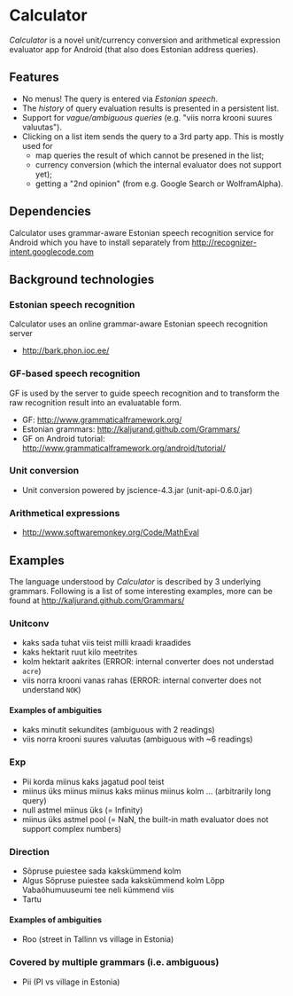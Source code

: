 Calculator
==========

*Calculator* is a novel
unit/currency conversion and arithmetical expression evaluator app for Android
(that also does Estonian address queries).

Features
--------

  * No menus! The query is entered via _Estonian speech_.
  * The _history_ of query evaluation results is presented in a persistent list.
  * Support for _vague/ambiguous queries_ (e.g. "viis norra krooni suures valuutas").
  * Clicking on a list item sends the query to a 3rd party app. This is mostly used for
    * map queries the result of which cannot be presened in the list;
    * currency conversion (which the internal evaluator does not support yet);
    * getting a "2nd opinion" (from e.g. Google Search or WolframAlpha).


Dependencies
------------

Calculator uses grammar-aware Estonian speech recognition service for Android
which you have to install separately from
http://recognizer-intent.googlecode.com


Background technologies
-----------------------

### Estonian speech recognition

Calculator uses an online grammar-aware Estonian speech recognition server

  * http://bark.phon.ioc.ee/

### GF-based speech recognition

GF is used by the server to guide speech recognition and to transform the
raw recognition result into an evaluatable form.

  * GF: http://www.grammaticalframework.org/
  * Estonian grammars: http://kaljurand.github.com/Grammars/
  * GF on Android tutorial: http://www.grammaticalframework.org/android/tutorial/

### Unit conversion

  * Unit conversion powered by jscience-4.3.jar (unit-api-0.6.0.jar)

### Arithmetical expressions

  * http://www.softwaremonkey.org/Code/MathEval


Examples
--------

The language understood by *Calculator* is described by 3 underlying grammars.
Following is a list of some interesting examples, more can be found at
http://kaljurand.github.com/Grammars/

### Unitconv

  * kaks sada tuhat viis teist milli kraadi kraadides
  * kaks hektarit ruut kilo meetrites
  * kolm hektarit aakrites (ERROR: internal converter does not understad `acre`)
  * viis norra krooni vanas rahas (ERROR: internal converter does not understand `NOK`)

#### Examples of ambiguities

  * kaks minutit sekundites (ambiguous with 2 readings)
  * viis norra krooni suures valuutas (ambiguous with ~6 readings)

### Exp

  * Pii korda miinus kaks jagatud pool teist
  * miinus üks miinus miinus kaks miinus miinus kolm ... (arbitrarily long query)
  * null astmel miinus üks (= Infinity)
  * miinus üks astmel pool (= NaN, the built-in math evaluator does not support complex numbers)

### Direction

  * Sõpruse puiestee sada kakskümmend kolm
  * Algus Sõpruse puiestee sada kakskümmend kolm Lõpp Vabaõhumuuseumi tee neli kümmend viis
  * Tartu

#### Examples of ambiguities

  * Roo (street in Tallinn vs village in Estonia)

### Covered by multiple grammars (i.e. ambiguous)

  * Pii (PI vs village in Estonia)
